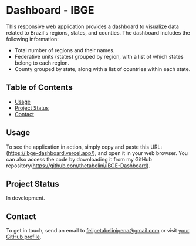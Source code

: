 # Dashboard - IBGE

This responsive web application provides a dashboard to visualize data related to Brazil's regions, states, and counties. The dashboard includes the following information:

- Total number of regions and their names.
- Federative units (states) grouped by region, with a list of which states belong to each region.
- County grouped by state, along with a list of countries within each state.


## Table of Contents
- [Usage](#Usage)
- [Project Status](#project-status)
- [Contact](#contact)


## Usage
To see the application in action, simply copy and paste this URL: (https://ibge-dashboard.vercel.app/), and open it in your web browser.
You can also access the code by downloading it from my GitHub repository(https://github.com/thetabelini/IBGE-Dashboard).

## Project Status
In development.

## Contact
To get in touch, send an email to felipetabelinipena@gmail.com or visit [your GitHub profile](https://github.com/thetabelini).


